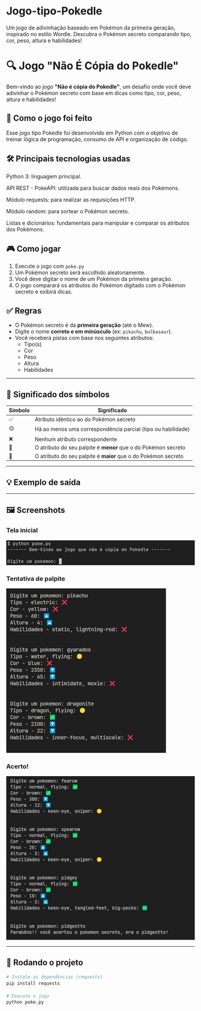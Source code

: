 # Jogo-tipo-Pokedle
Um jogo de adivinhação baseado em Pokémon da primeira geração, inspirado no estilo Wordle. Descubra o Pokémon secreto comparando tipo, cor, peso, altura e habilidades!

# 🔍 Jogo "Não É Cópia do Pokedle"

Bem-vindo ao jogo **"Não é cópia do Pokedle"**, um desafio onde você deve adivinhar o Pokémon secreto com base em dicas como tipo, cor, peso, altura e habilidades!

## 🧠 Como o jogo foi feito
Esse jogo tipo Pokedle foi desenvolvido em Python com o objetivo de treinar lógica de programação, consumo de API e organização de código.

## 🛠️ Principais tecnologias usadas
Python 3: linguagem principal.

API REST - PokeAPI: utilizada para buscar dados reais dos Pokémons.

Módulo requests: para realizar as requisições HTTP.

Módulo random: para sortear o Pokémon secreto.

Listas e dicionários: fundamentais para manipular e comparar os atributos dos Pokémons.



## 🎮 Como jogar

1. Execute o jogo com `poke.py`
2. Um Pokémon secreto será escolhido aleatoriamente.
3. Você deve digitar o nome de um Pokémon da primeira geração.
4. O jogo comparará os atributos do Pokémon digitado com o Pokémon secreto e exibirá dicas.

## ✅ Regras

- O Pokémon secreto é da **primeira geração** (até o Mew).
- Digite o nome **correto e em minúsculo** (ex: `pikachu`, `bulbasaur`).
- Você receberá pistas com base nos seguintes atributos:
  - Tipo(s)
  - Cor
  - Peso
  - Altura
  - Habilidades

---

## 🧩 Significado dos símbolos

| Símbolo | Significado                         |
|--------|-------------------------------------|
| ✅     | Atributo idêntico ao do Pokémon secreto |
| 🟡     | Há ao menos uma correspondência parcial (tipo ou habilidade) |
| ❌     | Nenhum atributo correspondente       |
| 🔼     | O atributo do seu palpite é **menor** que o do Pokémon secreto |
| 🔽     | O atributo do seu palpite é **maior** que o do Pokémon secreto |

---

## 💡 Exemplo de saída

---

## 🖼️ Screenshots

### Tela inicial
![telainicial](imgs/telainicial.jpg)

### Tentativa de palpite
![palpite](imgs/palpite.jpg)

### Acerto!
![acerto](imgs/acerto.jpg)

---

## 🚀 Rodando o projeto

```bash
# Instale as dependências (requests)
pip install requests

# Execute o jogo
python poke.py

